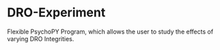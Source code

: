 # DRO-Experiment
Flexible PsychoPY Program, which allows the user to study the effects of varying DRO Integrities. 
